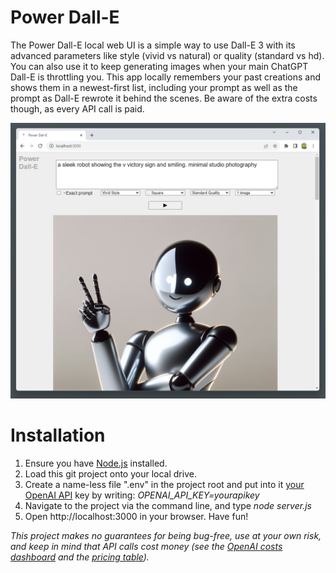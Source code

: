 # Power Dall-E
The Power Dall-E local web UI is a simple way to use Dall-E 3 with its advanced parameters like style (vivid vs natural) or quality (standard vs hd). You can also use it to keep generating images when your main ChatGPT Dall-E is throttling you. This app locally remembers your past creations and shows them in a newest-first list, including your prompt as well as the prompt as Dall-E rewrote it behind the scenes. Be aware of the extra costs though, as every API call is paid.

![Screenshot](screenshot.png)


# Installation

1. Ensure you have [Node.js](https://nodejs.org) installed.
2. Load this git project onto your local drive.
3. Create a name-less file ".env" in the project root and put into it [your OpenAI API](https://platform.openai.com/api-keys) key by writing: _OPENAI_API_KEY=yourapikey_
4. Navigate to the project via the command line, and type *node server.js*
5. Open http://localhost:3000 in your browser. Have fun!

_This project makes no guarantees for being bug-free, use at your own risk, and keep in mind that API calls cost money (see the [OpenAI costs dashboard](https://platform.openai.com/usage) and the [pricing table](https://openai.com/pricing))._
